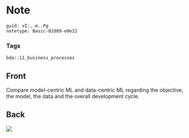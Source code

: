 # Note
```
guid: vI:,.m..Pg
notetype: Basic-02d89-e0e22
```

### Tags
```
bda::11_business_processes
```

## Front
Compare model-centric ML and data-centric ML regarding the objective, the model, the data and the overall development cycle.

## Back
<img src="paste-fc64ae63e60ae9b0f323445bb8a8935098910281.jpg">
